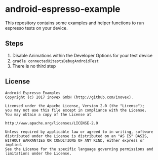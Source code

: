 # android-espresso-example

This repository contains some examples and helper functions to run espresso tests on your device.

## Steps
1. Disable Animations within the Developer Options for your test device
2. `gradle connectedUitestsDebugAndroidTest`
3. There is no third step

## License

```
Android Espresso Examples
Copyright (c) 2017 inovex GmbH (http://github.com/inovex).

Licensed under the Apache License, Version 2.0 (the "License");
you may not use this file except in compliance with the License.
You may obtain a copy of the License at

http://www.apache.org/licenses/LICENSE-2.0

Unless required by applicable law or agreed to in writing, software
distributed under the License is distributed on an "AS IS" BASIS,
WITHOUT WARRANTIES OR CONDITIONS OF ANY KIND, either express or implied.
See the License for the specific language governing permissions and
limitations under the License.
```
